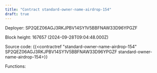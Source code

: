 ```yaml
---
title: "Contract standard-owner-name-airdrop-154"
draft: true
---
```

Deployer: SP2QEZ06AGJ3RKJPBV14SY1V5BBFNAW33D96YPGZF


 



Block height: 167657 (2024-09-28T09:04:48.000Z)

Source code: {{<contractref "standard-owner-name-airdrop-154" SP2QEZ06AGJ3RKJPBV14SY1V5BBFNAW33D96YPGZF standard-owner-name-airdrop-154>}}

Functions:


